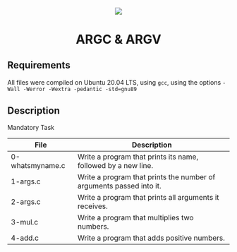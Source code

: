 <h4 align="center">
<div class=HeaderSticker>
<img src="https://giphy.com/embed/ZVik7pBtu9dNS"/>
</div>
<h1 align="center"> ARGC & ARGV </h1>
</h4>

## Requirements
All files were compiled on Ubuntu 20.04 LTS, using `gcc`, using the options `-Wall -Werror -Wextra -pedantic -std=gnu89`

## Description

Mandatory Task

| File            | Description                                                         |
|-----------------|---------------------------------------------------------------------|
| 0-whatsmyname.c | Write a program that prints its name, followed by a new line.       |
| 1-args.c        | Write a program that prints the number of arguments passed into it. |
| 2-args.c        | Write a program that prints all arguments it receives.              |
| 3-mul.c         | Write a program that multiplies two numbers.                        |
| 4-add.c         | Write a program that adds positive numbers.                         |
